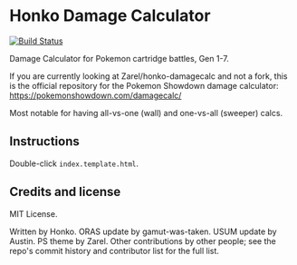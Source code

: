 Honko Damage Calculator
=======================

[![Build Status](https://api.travis-ci.com/Zarel/honko-damagecalc.svg)](https://travis-ci.com/Zarel/honko-damagecalc)

Damage Calculator for Pokemon cartridge battles, Gen 1-7.

If you are currently looking at Zarel/honko-damagecalc and not a fork, this
is the official repository for the Pokemon Showdown damage calculator:
https://pokemonshowdown.com/damagecalc/

Most notable for having all-vs-one (wall) and one-vs-all (sweeper) calcs.



Instructions
------------

Double-click `index.template.html`.

Credits and license
-------------------

MIT License.

Written by Honko. ORAS update by gamut-was-taken. USUM update by Austin. PS theme by Zarel. Other
contributions by other people; see the repo's commit history and contributor
list for the full list.
